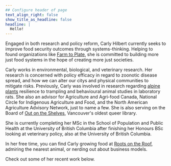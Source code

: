 ```yaml
---
## Configure header of page
text_align_right: false
show_title_as_headline: false
headline: |
  Hello!
---
```


<!-- this is a subheadline -->
Engaged in both research and policy reform, Carly Hilbert currently seeks to improve food security outcomes through systems-thinking. Helping to found organizations like [Farm to Plate](https://farmtoplatemarketplace.com/AboutUs), she is committed to building more just food systems in the hope of creating more just societies.

Carly works in environmental, biological, and veterinary research. Her research is concerned with policy efficacy in regard to zoonotic disease spread, and how we can alter our citys and physical communities to mitigate risks. Previously, Carly was involved in research regarding [alpine plants](https://www.mdpi.com/2223-7747/12/17/3040) resilience to trampling and behavioural animal studies in laboratory rats. She also an advisor for Agriculture and Agri-food Canada, National Circle for Indigenous Agriculture and Food, and the North American Agriculture Advisory Network, just to name a few. She is also serving on the Board of [Out on the Shelves](https://outontheshelveslibrary.com/), Vancouver's oldest queer library.

She is currently completing her MSc in the School of Population and Public Health at the University of British Columbia after finishing her Honours BSc looking at veterinary policy, also at the University of British Columbia.

In her free time, you can find Carly growing food at [Roots on the Roof](https://www.instagram.com/rootsontheroof), admiring the nearest animal, or nerding out about business models.

Check out some of her recent work below.